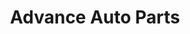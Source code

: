 ---
title: "Advance Auto Parts"
url: /lawrenceville/advance-auto-parts-duluth-highway/
shop: Autoteile
---